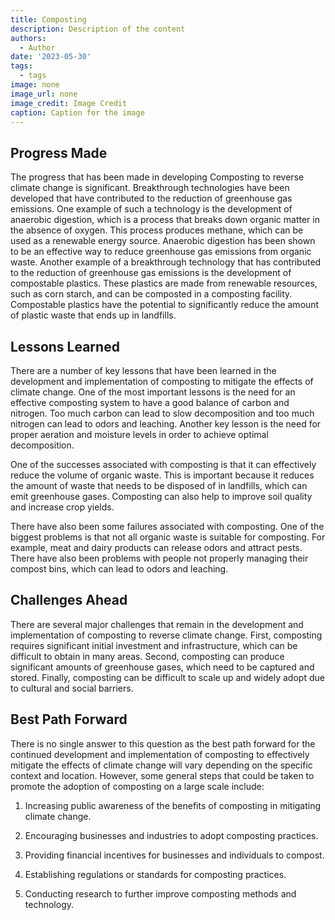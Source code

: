 ```yaml
---
title: Composting
description: Description of the content
authors:
  - Author
date: '2023-05-30'
tags:
  - tags
image: none
image_url: none
image_credit: Image Credit
caption: Caption for the image
---
```


## Progress Made

The progress that has been made in developing Composting to reverse climate change is significant. Breakthrough technologies have been developed that have contributed to the reduction of greenhouse gas emissions. One example of such a technology is the development of anaerobic digestion, which is a process that breaks down organic matter in the absence of oxygen. This process produces methane, which can be used as a renewable energy source. Anaerobic digestion has been shown to be an effective way to reduce greenhouse gas emissions from organic waste. Another example of a breakthrough technology that has contributed to the reduction of greenhouse gas emissions is the development of compostable plastics. These plastics are made from renewable resources, such as corn starch, and can be composted in a composting facility. Compostable plastics have the potential to significantly reduce the amount of plastic waste that ends up in landfills.

## Lessons Learned

There are a number of key lessons that have been learned in the development and implementation of composting to mitigate the effects of climate change. One of the most important lessons is the need for an effective composting system to have a good balance of carbon and nitrogen. Too much carbon can lead to slow decomposition and too much nitrogen can lead to odors and leaching. Another key lesson is the need for proper aeration and moisture levels in order to achieve optimal decomposition.

One of the successes associated with composting is that it can effectively reduce the volume of organic waste. This is important because it reduces the amount of waste that needs to be disposed of in landfills, which can emit greenhouse gases. Composting can also help to improve soil quality and increase crop yields.

There have also been some failures associated with composting. One of the biggest problems is that not all organic waste is suitable for composting. For example, meat and dairy products can release odors and attract pests. There have also been problems with people not properly managing their compost bins, which can lead to odors and leaching.

## Challenges Ahead

There are several major challenges that remain in the development and implementation of composting to reverse climate change. First, composting requires significant initial investment and infrastructure, which can be difficult to obtain in many areas. Second, composting can produce significant amounts of greenhouse gases, which need to be captured and stored. Finally, composting can be difficult to scale up and widely adopt due to cultural and social barriers.

## Best Path Forward

There is no single answer to this question as the best path forward for the continued development and implementation of composting to effectively mitigate the effects of climate change will vary depending on the specific context and location. However, some general steps that could be taken to promote the adoption of composting on a large scale include:

1. Increasing public awareness of the benefits of composting in mitigating climate change.

2. Encouraging businesses and industries to adopt composting practices.

3. Providing financial incentives for businesses and individuals to compost.

4. Establishing regulations or standards for composting practices.

5. Conducting research to further improve composting methods and technology.
